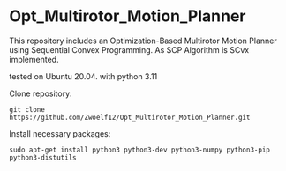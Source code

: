 # Opt_Multirotor_Motion_Planner
This repository includes an Optimization-Based Multirotor Motion Planner using Sequential Convex Programming. As SCP Algorithm is SCvx implemented.

tested on Ubuntu 20.04. with python 3.11

Clone repository:
```
git clone https://github.com/Zwoelf12/Opt_Multirotor_Motion_Planner.git
```
Install necessary packages:
```
sudo apt-get install python3 python3-dev python3-numpy python3-pip python3-distutils
```
